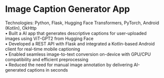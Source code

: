 # Image Caption Generator App  
Technologies: Python, Flask, Hugging Face Transformers, PyTorch, Android (Kotlin), OkHttp  
• Built a AI app that generates descriptive captions for user-uploaded images using ViT-GPT2 from Hugging Face  
• Developed a REST API with Flask and integrated a Kotlin-based Android client for real-time mobile captioning  
• Enabled seamless image-to-text conversion on-device with GPU/CPU compatibility and efficient preprocessing  
• Reduced the need for manual image annotation by delivering AI-generated captions in seconds  
